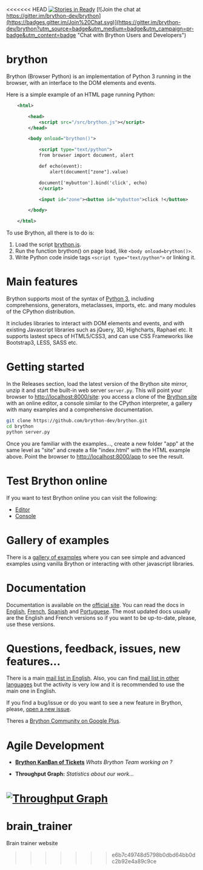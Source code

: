 <<<<<<< HEAD
[![Stories in Ready](https://badge.waffle.io/brython-dev/brython.svg?label=ready&title=Ready)](http://waffle.io/brython-dev/brython)    [![Join the chat at https://gitter.im/brython-dev/brython](https://badges.gitter.im/Join%20Chat.svg)](https://gitter.im/brython-dev/brython?utm_source=badge&utm_medium=badge&utm_campaign=pr-badge&utm_content=badge "Chat with Brython Users and Developers")


brython
=======

Brython (Browser Python) is an implementation of Python 3 running in the 
browser, with an interface to the DOM elements and events.

Here is a simple example of an HTML page running Python:

```xml
    <html>

        <head>
            <script src="/src/brython.js"></script>
        </head>

        <body onload="brython()">

            <script type="text/python">
            from browser import document, alert

            def echo(event):
                alert(document["zone"].value)

            document['mybutton'].bind('click', echo)
            </script>

            <input id="zone"><button id="mybutton">click !</button>

        </body>

    </html>
```

To use Brython, all there is to do is:

1. Load the script [brython.js](http://brython.info/src/brython_dist.js "Brython from the site brython.info").
2. Run the function brython() on page load, like `<body onload=brython()>`.
3. Write Python code inside tags `<script type="text/python">` or linking it.


Main features
=============
Brython supports most of the syntax of [Python 3](https://www.python.org "Python Homepage"),
including comprehensions, generators, metaclasses, imports, etc.
and many modules of the CPython distribution.

It includes libraries to interact with DOM elements and events,
and with existing Javascript libraries such as jQuery, 3D, Highcharts, Raphael etc.
It supports lastest specs of HTML5/CSS3, and can use CSS Frameworks like Bootstrap3, LESS, SASS etc.


Getting started
===============
In the Releases section, load the latest version of the Brython site mirror,
unzip it and start the built-in web server `server.py`. This will point your
browser to [http://localhost:8000/site](http://localhost:8000/site):
you access a clone of the [Brython site](http://brython.info "Brython Homepage")
with an online editor, a console similar to the CPython interpreter,
a gallery with many examples and a comprehensive documentation.

```bash
git clone https://github.com/brython-dev/brython.git
cd brython
python server.py
```

Once you are familiar with the examples...,
create a new folder "app" at the same level as "site" and create a file "index.html"
with the HTML example above.
Point the browser to [http://localhost:8000/app](http://localhost:8000/app) to see the result.

Test Brython online
===================
If you want to test Brython online you can visit the following:

- [Editor](http://brython.info/tests/editor.html "Online Brython Editor")
- [Console](http://brython.info/tests/console.html "Online Brython Console")


Gallery of examples
===================
There is a [gallery of examples](http://brython.info/gallery/gallery_en.html "gallery of examples")
where you can see simple and advanced examples using vanilla Brython or
interacting with other javascript libraries.


Documentation
=============
Documentation is available on the [official site](http://www.brython.info "Brython Homepage").
You can read the docs in [English](http://brython.info/doc/en/index.html),
[French](http://brython.info/doc/fr/index.html),
[Spanish](http://brython.info/doc/es/index.html) and
[Portuguese](http://brython.info/doc/pt/index.html).
The most updated docs usually are the English and French versions so if you 
want to be up-to-date, please, use these versions.


Questions, feedback, issues, new features...
=============================================
There is a main [mail list in English](https://groups.google.com/forum/?fromgroups=#!forum/brython "Brython Main Mailing List").
Also, you can find [mail list in other languages](http://brython.info/groups.html "Brython Mailing Lists")
but the activity is very low and it is recommended to use the main one in English.

If you find a bug/issue or do you want to see a new feature in Brython, please,
[open a new issue](https://github.com/brython-dev/brython/issues "Brython GitHub Issues").

Theres a [Brython Community on Google Plus](https://plus.google.com/communities/114694456237115550531).


Agile Development
=================

- [**Brython KanBan of Tickets**](https://waffle.io/brython-dev/brython "Agile Development Kanban") *Whats Brython Team working on ?*

- **Throughput Graph:** *Statistics about our work...*

[![Throughput Graph](https://graphs.waffle.io/brython-dev/brython/throughput.svg)](https://waffle.io/brython-dev/brython/metrics)
=======
# brain_trainer
Brain trainer website
>>>>>>> e6b7c49748d5798b0dbd64bb0dc2b92e4a89c9ce
